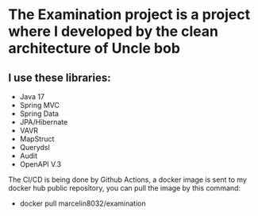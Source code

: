 # The Examination project is a project where I developed by the clean architecture of Uncle bob
## I use these libraries:

- Java 17
- Spring MVC
- Spring Data
- JPA/Hibernate
- VAVR
- MapStruct
- Querydsl
- Audit
- OpenAPI V.3

 The CI/CD is being done by Github Actions, a docker image is sent to my docker hub public repository, you can pull the image by this command: 
 - docker pull marcelin8032/examination
